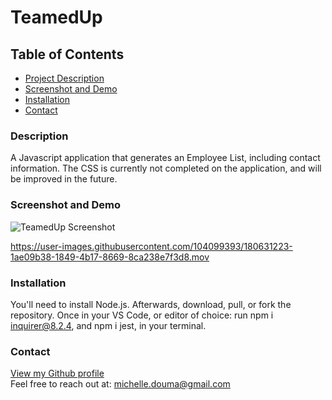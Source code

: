 # TeamedUp

## Table of Contents

- [Project Description](#id-description)
- [Screenshot and Demo](#id-screenshot)
- [Installation](#id-installation)
- [Contact](#id-questions)

<div id='id-description'/>  

### Description
A Javascript application that generates an Employee List, including contact information. The CSS is currently not completed on the application, and will be improved in the future. 


<div id='id-screenshot'/>   

### Screenshot and Demo

![TeamedUp Screenshot](/https://github.com/Amuodmi/TeamedUp/blob/main/src/TeamedUpScreenshot.png)



https://user-images.githubusercontent.com/104099393/180631223-1ae09b38-1849-4b17-8669-8ca238e7f3d8.mov

<div id='id-installation'/>   

### Installation
You'll need to install Node.js. Afterwards, download, pull, or fork the repository. Once in your VS Code, or editor of choice: run npm i inquirer@8.2.4, and npm i jest, in your terminal.


 <div id='id-questions'/>   

### Contact
[View my Github profile](www.github.com/Amuodmi)  
Feel free to reach out at: <a href= "mailto:michelle.douma@gmail.com">michelle.douma@gmail.com</a>